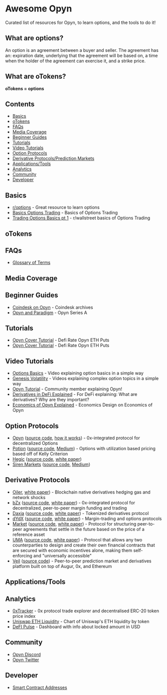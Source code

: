 # Awesome Opyn

Curated list of resources for Opyn, to learn options, and the tools to do it!

## What are options? 
An option is an agreement between a buyer and seller. The agreement has an: expiration date, underlying that the agreement will be based on, a time when the holder of the agreement can exercise it, and a strike price. 

## What are oTokens?
**oTokens = options**

## Contents
- [Basics](#basics)
- [oTokens](#oTokens)
- [FAQs](#faqs)
- [Media Coverage](#media-coverage)
- [Beginner Guides](#beginner-guides)
- [Tutorials](#tutorials)
- [Video Tutorials](#video-tutorials) 
- [Option Protocols](#option-protocols)
- [Derivative Protocols/Prediction Markets](#derivative-protocols)
- [Applications/Tools](#applications-tools)
- [Analytics](#analytics)
- [Community](#community)
- [Developer](#developer)

<a name="basics" />

## Basics

- [r/options](https://www.reddit.com/r/options/) - Great resource to learn options 
- [Basics Options Trading](https://blog.quantinsti.com/basics-options-trading/) - Basics of Options Trading 
- [Trading Options Basics pt 1](https://www.reddit.com/r/thewallstreet/comments/6vor4u/trading_options_basics_part_1/) - r/wallstreet basics of Options Trading 


<a name="oTokens" />

## oTokens

<a name="faqs" />

## FAQs

- [Glossary of Terms](https://medium.com/opyn/a-beginners-guide-to-defi-options-opyn-v2-4d64f91acc84#bca3)

<a name="media-coverage" />

## Media Coverage 

<a name="beginner-guides" />

## Beginner Guides

- [Coindesk on Opyn](https://www.coindesk.com/tag/opyn) - Coindesk archives 
- [Opyn and Paradigm](https://www.theblockcrypto.com/linked/93603/opyn-defi-options-series-a-paradigm) - Opyn Series A 



<a name="tutorials" />

## Tutorials

- [Opyn Cover Tutorial](https://defirate.com/opyn-cover-tutorial/) - Defi Rate Opyn ETH Puts 
- [Opyn Cover Tutorial](https://defirate.com/opyn-cover-tutorial/) - Defi Rate Opyn ETH Puts 



<a name="video-tutorials" />

## Video Tutorials

- [Options Basics](https://www.youtube.com/watch?v=w6DZn6BRsxo&feature=emb_imp_woyt) - Video explaining option basics in a simple way 
- [Genesis Volatility](https://www.youtube.com/channel/UCW4nDdo46EjaDEd5R2RrkEw) - Videos explaining complex option topics in a simple way 
- [Opyn Tutorial](https://www.youtube.com/watch?v=wr4jaCG8zmk) - Community member explaining Opyn!
- [Derivatives in DeFi Explained](https://www.youtube.com/watch?v=QxoqPZRw9y4) - For DeFi explaining: What are derivatives? Why are they important?
- [Economics of Opyn Explained](https://www.youtube.com/watch?v=KtYLCLp6i6o) - Economics Design on Economics of Opyn


<a name="option-protocols" />

## Option Protocols

- [Opyn](https://opyn.co/) ([source code](https://github.com/opynfinance), [how it works](https://opyn.gitbook.io/opyn/faq)) - 0x-integrated protocol for decentralized Options 
- [Potion](https://potion.fi/#/) ([source code](https://github.com/potion-labs), [Medium](https://medium.com/@PotionLabs)) - Options with utilization based pricing based off of Kelly Criterion 
- [Hegic](https://www.hegic.co/) ([source code](https://github.com/hegic), [white paper](https://github.com/hegic/whitepaper/blob/master/Hegic%20Protocol%20Whitepaper.pdf))
- [Siren Markets](https://sirenmarkets.com/) ([source code](https://github.com/sirenmarkets/), [Medium](https://sirenmarkets.medium.com/)) 


<a name="derivative-protocols" />

## Derivative Protocols 

- [Oiler](oiler.network), [white paper](https://docs.oiler.network)) - Blockchain native derivatives hedging gas and network shocks 
- [bZx](https://b0x.network) ([source code](https://github.com/bZxNetwork), [white paper](https://b0x.network/pdfs/bZx_white_paper.pdf)) - 0x-integrated protocol for decentralized, peer-to-peer margin funding and trading
- [Daxia](https://www.daxia.us) ([source code](https://github.com/DecentralizedDerivatives), [white paper](https://github.com/DecentralizedDerivatives/DRCT_standard/blob/master/InDepthOverview.md)) - Tokenized derivatives protocol
- [dYdX](https://dydx.exchange) ([source code](https://github.com/dydxprotocol/protocol_v1), [white paper](https://whitepaper.dydx.exchange/)) - Margin-trading and options protocols
- [Market](https://marketprotocol.io) ([source code](https://github.com/MARKETProtocol), [white paper](https://marketprotocol.io/assets/MARKET_Protocol-Whitepaper.pdf)) - Protocol for structuring peer-to-peer agreements that settle in the future based on the price of a reference asset
- [UMA](https://umaproject.org) ([source code](https://github.com/umaprotocol), [white paper](https://umaproject.org/UMA-whitepaper.pdf)) - Protocol that allows any two counterparties to design and create their own financial contracts that are secured with economic incentives alone, making them self-enforcing and "universally accessible" 
- [Veil](https://veil.co) ([source code](https://github.com/veilco)) - Peer-to-peer prediction market and derivatives platform built on top of Augur, 0x, and Ethereum


<a name="applications-tools" />

## Applications/Tools 

<a name="analytics" />

## Analytics 

- [0xTracker](https://0xtracker.com) - 0x protocol trade explorer and decentralised ERC-20 token price index
- [Uniswap ETH Liquidity](https://mikemcdonald.github.io/uniswap/eth-token-liquidity) - Chart of Uniswap's ETH liquidity by token
- [DeFI Pulse](https://defipulse.com/) - Dashboard with info about locked amount in USD

<a name="community" />

## Community

- [Opyn Discord](https://discord.com/invite/2NFdXaE)
- [Opyn Twitter](https://twitter.com/opyn_)

<a name="developer" />

## Developer

- [Smart Contract Addresses](https://opyn.gitbook.io/opyn/get-started/abis-smart-contract-addresses)


